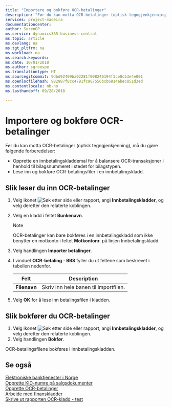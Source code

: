 ```yaml
---
title: "Importere og bokføre OCR-betalinger"
description: "Før du kan motta OCR-betalinger (optisk tegngjenkjenning), må du gjøre noen forberedelser."
services: project-madeira
documentationcenter: 
author: SorenGP
ms.service: dynamics365-business-central
ms.topic: article
ms.devlang: na
ms.tgt_pltfrm: na
ms.workload: na
ms.search.keywords: 
ms.date: 10/01/2018
ms.author: sgroespe
ms.translationtype: HT
ms.sourcegitcommit: 9dbd92409ba02281f008246194f3ce0c53e4e001
ms.openlocfilehash: 982987f8cc4791fc987556bcb6814abec851d3ed
ms.contentlocale: nb-no
ms.lasthandoff: 09/28/2018

---
```

# <a name="import-and-post-ocr-payments"></a>Importere og bokføre OCR-betalinger
Før du kan motta OCR-betalinger (optisk tegngjenkjenning), må du gjøre følgende forberedelser:  

- Opprette en innbetalingskladdemal for å balansere OCR-transaksjoner i henhold til bilagsnummeret i stedet for bilagstypen.  
- Lese inn og bokføre OCR-betalingsfiler i en innbetalingskladd.  

## <a name="to-import-ocr-payments"></a>Slik leser du inn OCR-betalinger  

1.  Velg ikonet ![Søk etter side eller rapport](../../media/ui-search/search_small.png "Søk etter side eller rapport"), angi **Innbetalingskladder**, og velg deretter den relaterte koblingen.  
2.  Velg en kladd i feltet **Bunkenavn**.  

    > [!NOTE]  
    >  OCR-betalinger kan bare bokføres i en innbetalingskladd som ikke benytter en motkonto i feltet **Motkontonr.** på linjen Innbetalingskladd.  

3.  Velg handlingen **Importer betalinger**.  
4.  I vinduet **OCR-betaling - BBS** fyller du ut feltene som beskrevet i tabellen nedenfor.  

    |Felt|Description|  
    |---------------------------------|---------------------------------------|  
    |**Filenavn**|Skriv inn hele banen til importfilen.|  

5.  Velg **OK** for å lese inn betalingsfilen i kladden.  

## <a name="to-post-ocr-payments"></a>Slik bokfører du OCR-betalinger  

1.  Velg ikonet ![Søk etter side eller rapport](../../media/ui-search/search_small.png "Søk etter side eller rapport"), angi **Innbetalingskladder**, og velg deretter den relaterte koblingen.  
2.  Velg handlingen **Bokfør**.  

OCR-betalingsfilene bokføres i innbetalingskladden.  

## <a name="see-also"></a>Se også  
 [Elektroniske banktjenester i Norge](electronic-banking-in-norway.md)   
 [Opprette KID-numre på salgsdokumenter](how-to-set-up-kid-numbers-on-sales-documents.md)   
 [Opprette OCR-betalinger](how-to-set-up-ocr-payments.md)   
 [Arbeide med finanskladder](../../ui-work-general-journals.md)   
 [Skrive ut rapporten OCR-kladd - test](how-to-print-the-ocr-journal-test-report.md)

